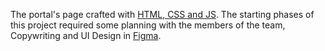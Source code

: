 The portal's page crafted with [HTML, CSS and JS](https://rokrypto.github.io/nbs-tools-portal/). The starting phases of this project required some planning with the members of the team, Copywriting and UI Design in [Figma](https://www.figma.com/design/rzxmGG3o5reEKDOn0vDtEl/NBS---Iniciativa-2023?node-id=0-1&t=fgQZXU94PcQ2BKnK-0).
